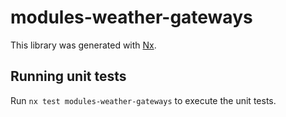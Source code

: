 # modules-weather-gateways

This library was generated with [Nx](https://nx.dev).

## Running unit tests

Run `nx test modules-weather-gateways` to execute the unit tests.

